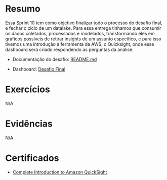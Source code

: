 
# Resumo

Essa Sprint 10 tem como objetivo finalizar todo o processo do desafio final, e fechar o ciclo de um datalake. Para essa entrega tinhamos que consumir os dados coletados, processados e modelados, transformando eles em gráficos possíveis de retirar insights de um assunto específico,  e para isso tivemos uma introdução a ferramenta da AWS, o Quicksight, onde esse dashboard será criado respondendo as perguntas da análise.

- Documentação do desafio: [README.md](../Sprint%2010/Desafio/README.md)

- Dashboard: [Desafio Final](../Sprint%2010/Desafio/entrega-5/dashboard_desafio_final.pdf)

# Exercícios

N/A


# Evidências

N/A


# Certificados


- [Complete Introduction to Amazon QuickSight](../Sprint%2010/Certificados/quicksight_certificado.pdf)

